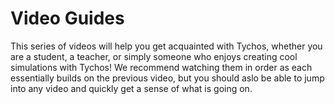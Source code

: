 # Video Guides

This series of videos will help you get acquainted with Tychos, whether you are a student, a teacher, or simply someone who enjoys creating cool simulations with Tychos! We recommend watching them in order as each essentially builds on the previous video, but you should aslo be able to jump into any video and quickly get a sense of what is going on.



